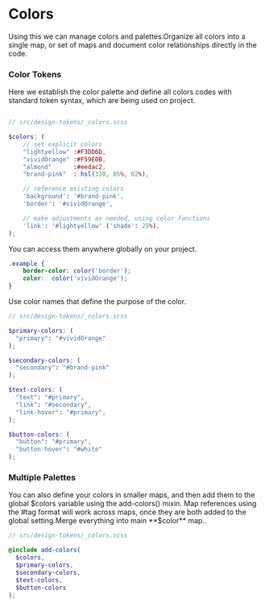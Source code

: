 # Colors

Using this we can manage colors and palettes.Organize all colors into a single map, or set of maps and document color relationships directly in the code.

### Color Tokens

Here we establish the color palette and define all colors codes with standard token syntax, which are being used on project.

``` scss

// src/design-tokens/_colors.scss

$colors: (
    // set explicit colors
    "lightyellow" :#F3DD6D,
    "vividOrange" :#F59E0B,
    "almond"      :#eedac2,
    "brand-pink"  : hsl(330, 85%, 62%),

    // reference existing colors
    'background': '#brand-pink',
    'border': '#vividOrange',

    // make adjustments as needed, using color functions
    'link': '#lightyellow' ('shade': 25%),
);
```

You can access them anywhere globally on your project.

``` scss
.example {
    border-color: color('border');
    color:  color('vividOrange');
}
```

Use color names that define the purpose of the color.

``` scss
// src/design-tokens/_colors.scss

$primary-colors: (
  "primary": "#vividOrange"
);

$secondary-colors: (
  "secondary": "#brand-pink"
);

$text-colors: (
  "text": "#primary",
  "link": "#secondary",
  "link-hover": "#primary",
);

$button-colors: (
  "button": "#primary",
  "button-hover": "#white"
);
```

### Multiple Palettes

You can also define your colors in smaller maps, and then add them to the global $colors variable using the add-colors() mixin. Map references using the #tag format will work across maps, once they are both added to the global setting.Merge everything into main **$color** map..

``` scss
// src/design-tokens/_colors.scss

@include add-colors(
  $colors,
  $primary-colors,
  $secondary-colors,
  $text-colors,
  $button-colors
);
```
